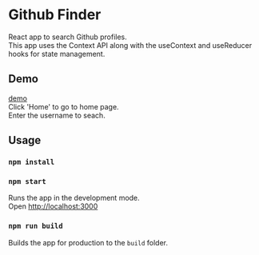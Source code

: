 # Github Finder

  React app to search Github profiles. <br>
  This app uses the Context API along with the useContext and useReducer hooks for state management.

## Demo
[demo](https://kangming1412.github.io/pages/) <br>
Click 'Home' to go to home page. <br>
Enter the username to seach. <br>



## Usage

### `npm install`

### `npm start`

Runs the app in the development mode.<br>
Open [http://localhost:3000](http://localhost:3000)

### `npm run build`

Builds the app for production to the `build` folder.<br>
